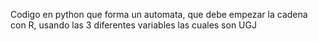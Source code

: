 Codigo en python que forma un automata, que debe empezar la cadena con R, usando las 3 diferentes variables las cuales son UGJ
